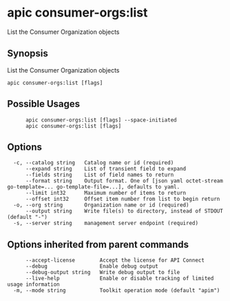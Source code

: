 # apic consumer-orgs:list

List the Consumer Organization objects

## Synopsis

List the Consumer Organization objects

```
apic consumer-orgs:list [flags]
```

## Possible Usages

```
      apic consumer-orgs:list [flags] --space-initiated
      apic consumer-orgs:list [flags]
```

## Options

```
  -c, --catalog string   Catalog name or id (required)
      --expand string    List of transient field to expand
      --fields string    List of field names to return
      --format string    Output format. One of [json yaml octet-stream go-template=... go-template-file=...], defaults to yaml.
      --limit int32      Maximum number of items to return
      --offset int32     Offset item number from list to begin return
  -o, --org string       Organization name or id (required)
      --output string    Write file(s) to directory, instead of STDOUT (default "-")
  -s, --server string    management server endpoint (required)
```

## Options inherited from parent commands

```
      --accept-license        Accept the license for API Connect
      --debug                 Enable debug output
      --debug-output string   Write debug output to file
      --live-help             Enable or disable tracking of limited usage information
  -m, --mode string           Toolkit operation mode (default "apim")
```
